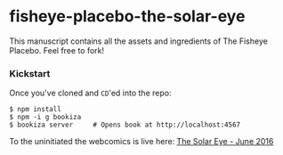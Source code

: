 # fisheye-placebo-the-solar-eye

This manuscript contains all the assets and ingredients of The Fisheye Placebo. Feel free to fork!

### Kickstart

Once you've cloned and `CD`'ed into the repo:

```
$ npm install
$ npm -i g bookiza
$ bookiza server     # Opens book at http://localhost:4567 

```


To the uninitiated the webcomics is live here: [The Solar Eye - June 2016](https://bubbl.in/cover/fisheye-placebo-the-solar-eye-by-wenqing-yan)